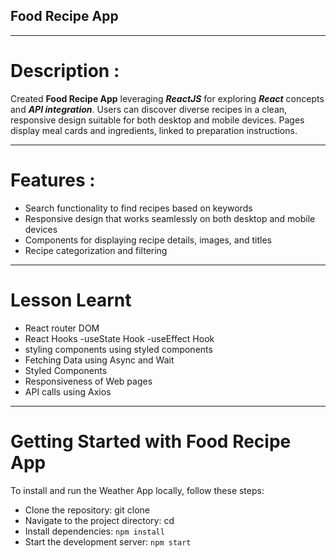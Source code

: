 ## **Food Recipe App**
-----------------------------------------------------------------------------------------------------------------------------------------------------------------------
# Description :
Created **Food Recipe App** leveraging **<em>ReactJS</em>** for exploring **<em>React</em>** concepts and **<em>API integration</em>**. Users can discover diverse recipes in a clean, responsive design suitable for both desktop and mobile devices. Pages display meal cards and ingredients, linked to preparation instructions.

-----------------------------------------------------------------------------------------------------------------------------------------------------------------------
# Features :
+ Search functionality to find recipes based on keywords
+ Responsive design that works seamlessly on both desktop and mobile devices
+ Components for displaying recipe details, images, and titles
+ Recipe categorization and filtering
-----------------------------------------------------------------------------------------------------------------------------------------------------------------------
# Lesson Learnt
+ React router DOM
+ React Hooks
-useState Hook
-useEffect Hook
+ styling components using styled components 
+ Fetching Data using Async and Wait
+ Styled Components
+ Responsiveness of Web pages
+ API calls using Axios
-----------------------------------------------------------------------------------------------------------------------------------------------------------------------
# Getting Started with Food Recipe App
To install and run the Weather App locally, follow these steps:
+ Clone the repository: git clone 
+ Navigate to the project directory: cd 
+ Install dependencies: `npm install`
+ Start the development server: `npm start`
